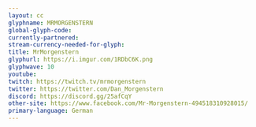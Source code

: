 ```yaml
---
layout: cc
glyphname: MRMORGENSTERN
global-glyph-code: 
currently-partnered: 
stream-currency-needed-for-glyph: 
title: MrMorgenstern 
glyphurl: https://i.imgur.com/1RDbC6K.png
glyphwave: 10
youtube: 
twitch: https://twitch.tv/mrmorgenstern
twitter: https://twitter.com/Dan_Morgenstern
discord: https://discord.gg/25afCqY
other-site: https://www.facebook.com/Mr-Morgenstern-494518310928015/
primary-language: German
---
```


